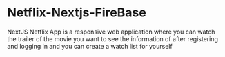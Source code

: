 # Netflix-Nextjs-FireBase
NextJS Netflix App is a responsive web application where you can watch the trailer of the movie you want to see the information of after registering and logging in and you can create a watch list for yourself

